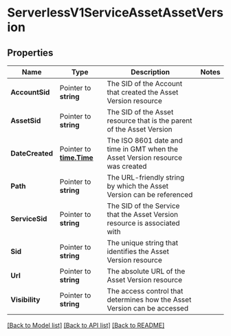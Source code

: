 # ServerlessV1ServiceAssetAssetVersion

## Properties
Name | Type | Description | Notes
------------ | ------------- | ------------- | -------------
**AccountSid** | Pointer to **string** | The SID of the Account that created the Asset Version resource |
**AssetSid** | Pointer to **string** | The SID of the Asset resource that is the parent of the Asset Version |
**DateCreated** | Pointer to [**time.Time**](time.Time.md) | The ISO 8601 date and time in GMT when the Asset Version resource was created |
**Path** | Pointer to **string** | The URL-friendly string by which the Asset Version can be referenced |
**ServiceSid** | Pointer to **string** | The SID of the Service that the Asset Version resource is associated with |
**Sid** | Pointer to **string** | The unique string that identifies the Asset Version resource |
**Url** | Pointer to **string** | The absolute URL of the Asset Version resource |
**Visibility** | Pointer to **string** | The access control that determines how the Asset Version can be accessed |

[[Back to Model list]](../README.md#documentation-for-models) [[Back to API list]](../README.md#documentation-for-api-endpoints) [[Back to README]](../README.md)


